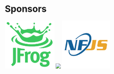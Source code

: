 # Sponsors

<img src="images/jfrog.png" style="border: none; background-color: white; height: 150px" />

<img src="images/disney_logo.jpg" style="border: none; background-color: white; height: 150px" />

<img src="images/nfjs.jpg" style="border: none; background-color: white; height: 150px" />